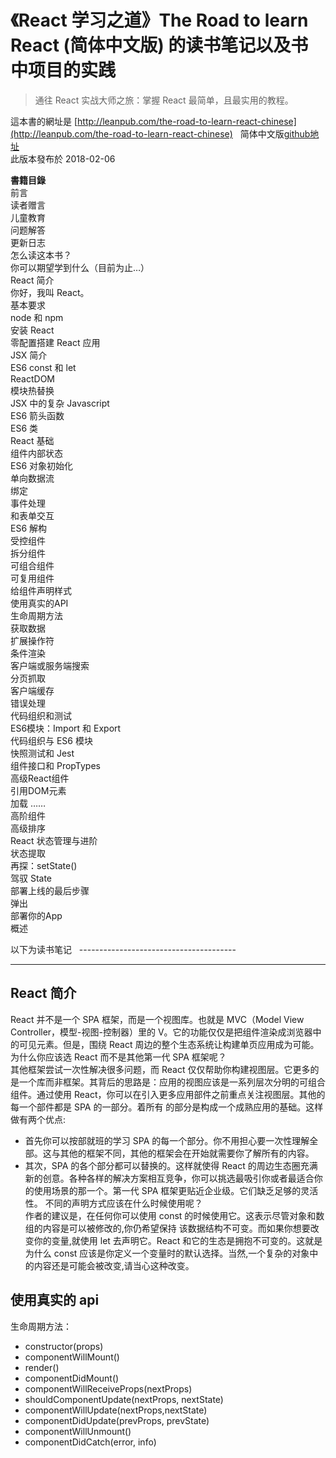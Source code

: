 # 《React 学习之道》The Road to learn React (简体中文版) 的读书笔记以及书中项目的实践 
> 通往 React 实战大师之旅：掌握 React 最简单，且最实用的教程。  

這本書的網址是 [http://leanpub.com/the-road-to-learn-react-chinese](http://leanpub.com/the-road-to-learn-react-chinese)  
简体中文版[github地址](https://github.com/the-road-to-learn-react/the-road-to-learn-react-chinese)  
此版本發布於 2018-02-06  

**書籍目錄**  
前言  
读者赠言  
儿童教育  
问题解答  
更新日志  
怎么读这本书？  
你可以期望学到什么（目前为止…）  
React 简介  
你好，我叫 React。  
基本要求  
node 和 npm  
安装 React  
零配置搭建 React 应用  
JSX 简介  
ES6 const 和 let  
ReactDOM  
模块热替换  
JSX 中的复杂 Javascript  
ES6 箭头函数  
ES6 类  
React 基础  
组件内部状态  
ES6 对象初始化  
单向数据流  
绑定  
事件处理  
和表单交互  
ES6 解构  
受控组件  
拆分组件  
可组合组件  
可复用组件  
给组件声明样式  
使用真实的API  
生命周期方法  
获取数据  
扩展操作符  
条件渲染  
客户端或服务端搜索  
分页抓取  
客户端缓存  
错误处理  
代码组织和测试  
ES6模块：Import 和 Export  
代码组织与 ES6 模块  
快照测试和 Jest  
组件接口和 PropTypes  
高级React组件  
引用DOM元素  
加载 ……  
高阶组件  
高级排序  
React 状态管理与进阶  
状态提取  
再探：setState()  
驾驭 State  
部署上线的最后步骤  
弹出  
部署你的App  
概述  

以下为读书笔记  
---------------------------------------  
* * *

## React 简介  
React 并不是一个 SPA 框架，而是一个视图库。也就是 MVC（Model View Controller，模型-视图-控制器）里的 V。它的功能仅仅是把组件渲染成浏览器中的可见元素。但是，围绕 React 周边的整个生态系统让构建单页应用成为可能。
为什么你应该选 React 而不是其他第一代 SPA 框架呢？  
其他框架尝试一次性解决很多问题，而 React 仅仅帮助你构建视图层。它更多的是一个库而非框架。其背后的思路是：应用的视图应该是一系列层次分明的可组合组件。通过使用 React，你可以在引入更多应用部件之前重点关注视图层。其他的每一个部件都是 SPA 的一部分。着所有 的部分是构成一个成熟应用的基础。这样做有两个优点:  
- 首先你可以按部就班的学习 SPA 的每一个部分。你不用担心要一次性理解全部。这与其他的框架不同，其他的框架会在开始就需要你了解所有的内容。
- 其次，SPA 的各个部分都可以替换的。这样就使得 React 的周边生态圈充满新的创意。各种各样的解决方案相互竞争，你可以挑选最吸引你或者最适合你的使用场景的那一个。第一代 SPA 框架更贴近企业级。它们缺乏足够的灵活性。
不同的声明方式应该在什么时候使用呢？  
作者的建议是，在任何你可以使用 const 的时候使用它。这表示尽管对象和数组的内容是可以被修改的,你仍希望保持
该数据结构不可变。而如果你想要改变你的变量,就使用 let 去声明它。React 和它的生态是拥抱不可变的。这就是为什么 const 应该是你定义一个变量时的默认选择。当然,一个复杂的对象中的内容还是可能会被改变,请当心这种改变。

## 使用真实的 api  
生命周期方法：  
- constructor(props)
- componentWillMount()
- render()
- componentDidMount()
- componentWillReceiveProps(nextProps)
- shouldComponentUpdate(nextProps, nextState)
- componentWillUpdate(nextProps,nextState)
- componentDidUpdate(prevProps, prevState)
- componentWillUnmount()
- componentDidCatch(error, info)  

